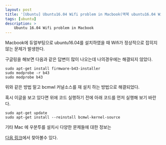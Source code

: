 ```yaml
---
layout: post
title: '[Ubuntu] Ubuntu16.04 Wifi problem in Macbook(맥북 ubuntu16.04 Wifi 문제)'
tags: [ubuntu]
description: >
    Ubuntu 16.04 Wifi problem in Macbook
---
```


Macbook에 듀얼부팅으로 ubuntu16.04를 설치하였을 때 Wifi가 정상적으로 잡히지 않는 문제가 발생한다.

구글링을 해보면 다음과 같은 답변이 많이 나오는데 나의경우에는 해결되지 않았다. 

```
sudo apt-get install firmware-b43-installer
sudo modprobe -r b43
sudo modprobe b43
```

위와 같은 방법 말고 bcmwl 커널소스를 재 설치 하는 방법으로 해결되었다. 

혹시 이글을 보고 있다면 위에 코드 실행하기 전에 아래 코드를 먼저 실행해 보기 바란다. 

```
sudo apt-get update
sudo apt-get install --reinstall bcmwl-kernel-source
```

기타 Mac 에 우분투를 설치시 다양한 문제들에 대한 정보는 

[다음 링크](https://help.ubuntu.com/community/MacBookPro5-4/Lucid#Keyboard%20Functions)에서 찾아볼수 있다.
